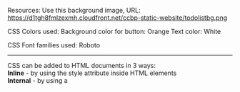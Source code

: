 Resources:
Use this background image,
URL: https://d1tgh8fmlzexmh.cloudfront.net/ccbp-static-website/todolistbg.png

CSS Colors used:
Background color for button: Orange
Text color: White

CSS Font families used: Roboto

---------------------------------------------------------------------------------------------------------

CSS can be added to HTML documents in 3 ways: <br />
**Inline** - by using the style attribute inside HTML elements <br /> 
**Internal** - by using a <style> element in the <head> section  <br />
**External** - by using a <link> element to link to an external CSS file <br />

The most common way to add CSS, is to keep the styles in external CSS files and I will be also following this.

---------------------------------------------------------------------------------------------------------

CSS selectors are used to "find" (or select) the HTML elements you want to style. 

We can divide CSS selectors into five categories: <br />
Simple selectors (select elements based on name, id, class)  <br />
Combinator selectors (select elements based on a specific relationship between them)  <br />
Pseudo-class selectors (select elements based on a certain state)  <br />
Pseudo-elements selectors (select and style a part of an element) <br />
Attribute selectors (select elements based on an attribute or attribute value)  <br />

CSS Simple Selector includes Element Selector, Id Selector, Class Selector, Universal Selector, Group Selector.

In specific we will be using Class Selector in the above web design.

Class-Selector: The class selector selects HTML elements with a specific class attribute.
To use class selector you must use ( . ) followed by class name in CSS. This rule will be applied to the 
HTML element with the class attribute “paragraph-class“  <br />

.paragraph-class {  <br />
    color:white;   <br />
    font-family: monospace;  <br />
    background-color: purple;  <br />
}   <br />

---------------------------------------------------------------------------------------------------------
